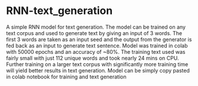 # RNN-text_generation
A simple RNN model for text generation.
The model can be trained on any text corpus and used to generate text by giving an input of 3 words.
The first 3 words are taken as an input seed and the output from the generator is fed back as an input to generate text sentence.
Model was trained in colab with 50000 epochs and an accuracy of ~80%.
The training text used was fairly small with just 112 unique words and took nearly 24 mins on CPU.
Further training on a larger text corpus with significantly more training time will yield better results in text generation.
Model can be simply copy pasted in colab notebook for training and text generation
